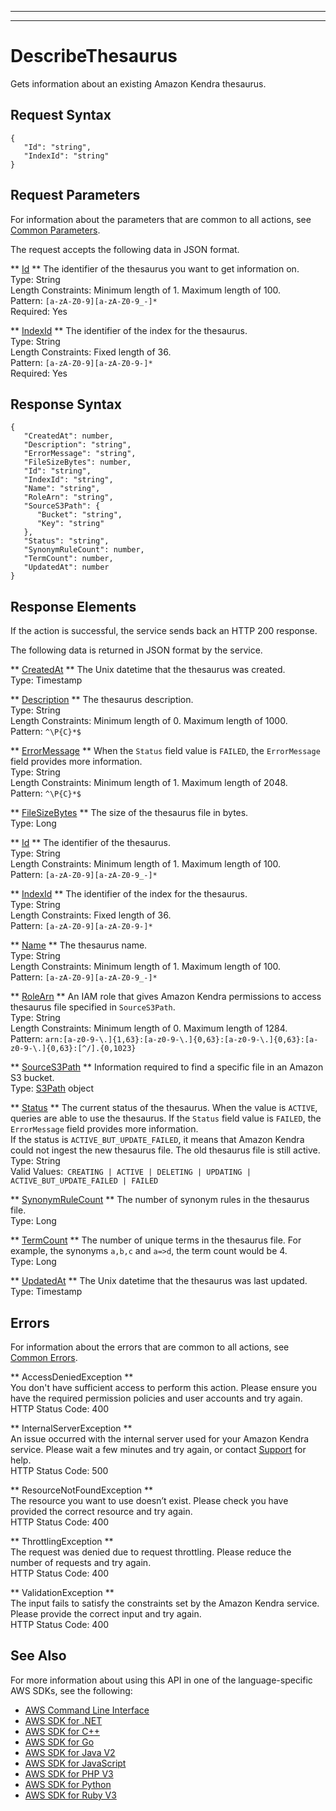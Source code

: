 --------

--------

# DescribeThesaurus<a name="API_DescribeThesaurus"></a>

Gets information about an existing Amazon Kendra thesaurus\.

## Request Syntax<a name="API_DescribeThesaurus_RequestSyntax"></a>

```
{
   "Id": "string",
   "IndexId": "string"
}
```

## Request Parameters<a name="API_DescribeThesaurus_RequestParameters"></a>

For information about the parameters that are common to all actions, see [Common Parameters](CommonParameters.md)\.

The request accepts the following data in JSON format\.

 ** [Id](#API_DescribeThesaurus_RequestSyntax) **   <a name="Kendra-DescribeThesaurus-request-Id"></a>
The identifier of the thesaurus you want to get information on\.  
Type: String  
Length Constraints: Minimum length of 1\. Maximum length of 100\.  
Pattern: `[a-zA-Z0-9][a-zA-Z0-9_-]*`   
Required: Yes

 ** [IndexId](#API_DescribeThesaurus_RequestSyntax) **   <a name="Kendra-DescribeThesaurus-request-IndexId"></a>
The identifier of the index for the thesaurus\.  
Type: String  
Length Constraints: Fixed length of 36\.  
Pattern: `[a-zA-Z0-9][a-zA-Z0-9-]*`   
Required: Yes

## Response Syntax<a name="API_DescribeThesaurus_ResponseSyntax"></a>

```
{
   "CreatedAt": number,
   "Description": "string",
   "ErrorMessage": "string",
   "FileSizeBytes": number,
   "Id": "string",
   "IndexId": "string",
   "Name": "string",
   "RoleArn": "string",
   "SourceS3Path": { 
      "Bucket": "string",
      "Key": "string"
   },
   "Status": "string",
   "SynonymRuleCount": number,
   "TermCount": number,
   "UpdatedAt": number
}
```

## Response Elements<a name="API_DescribeThesaurus_ResponseElements"></a>

If the action is successful, the service sends back an HTTP 200 response\.

The following data is returned in JSON format by the service\.

 ** [CreatedAt](#API_DescribeThesaurus_ResponseSyntax) **   <a name="Kendra-DescribeThesaurus-response-CreatedAt"></a>
The Unix datetime that the thesaurus was created\.  
Type: Timestamp

 ** [Description](#API_DescribeThesaurus_ResponseSyntax) **   <a name="Kendra-DescribeThesaurus-response-Description"></a>
The thesaurus description\.  
Type: String  
Length Constraints: Minimum length of 0\. Maximum length of 1000\.  
Pattern: `^\P{C}*$` 

 ** [ErrorMessage](#API_DescribeThesaurus_ResponseSyntax) **   <a name="Kendra-DescribeThesaurus-response-ErrorMessage"></a>
When the `Status` field value is `FAILED`, the `ErrorMessage` field provides more information\.   
Type: String  
Length Constraints: Minimum length of 1\. Maximum length of 2048\.  
Pattern: `^\P{C}*$` 

 ** [FileSizeBytes](#API_DescribeThesaurus_ResponseSyntax) **   <a name="Kendra-DescribeThesaurus-response-FileSizeBytes"></a>
The size of the thesaurus file in bytes\.  
Type: Long

 ** [Id](#API_DescribeThesaurus_ResponseSyntax) **   <a name="Kendra-DescribeThesaurus-response-Id"></a>
The identifier of the thesaurus\.  
Type: String  
Length Constraints: Minimum length of 1\. Maximum length of 100\.  
Pattern: `[a-zA-Z0-9][a-zA-Z0-9_-]*` 

 ** [IndexId](#API_DescribeThesaurus_ResponseSyntax) **   <a name="Kendra-DescribeThesaurus-response-IndexId"></a>
The identifier of the index for the thesaurus\.  
Type: String  
Length Constraints: Fixed length of 36\.  
Pattern: `[a-zA-Z0-9][a-zA-Z0-9-]*` 

 ** [Name](#API_DescribeThesaurus_ResponseSyntax) **   <a name="Kendra-DescribeThesaurus-response-Name"></a>
The thesaurus name\.  
Type: String  
Length Constraints: Minimum length of 1\. Maximum length of 100\.  
Pattern: `[a-zA-Z0-9][a-zA-Z0-9_-]*` 

 ** [RoleArn](#API_DescribeThesaurus_ResponseSyntax) **   <a name="Kendra-DescribeThesaurus-response-RoleArn"></a>
An IAM role that gives Amazon Kendra permissions to access thesaurus file specified in `SourceS3Path`\.   
Type: String  
Length Constraints: Minimum length of 0\. Maximum length of 1284\.  
Pattern: `arn:[a-z0-9-\.]{1,63}:[a-z0-9-\.]{0,63}:[a-z0-9-\.]{0,63}:[a-z0-9-\.]{0,63}:[^/].{0,1023}` 

 ** [SourceS3Path](#API_DescribeThesaurus_ResponseSyntax) **   <a name="Kendra-DescribeThesaurus-response-SourceS3Path"></a>
Information required to find a specific file in an Amazon S3 bucket\.  
Type: [S3Path](API_S3Path.md) object

 ** [Status](#API_DescribeThesaurus_ResponseSyntax) **   <a name="Kendra-DescribeThesaurus-response-Status"></a>
The current status of the thesaurus\. When the value is `ACTIVE`, queries are able to use the thesaurus\. If the `Status` field value is `FAILED`, the `ErrorMessage` field provides more information\.   
If the status is `ACTIVE_BUT_UPDATE_FAILED`, it means that Amazon Kendra could not ingest the new thesaurus file\. The old thesaurus file is still active\.   
Type: String  
Valid Values:` CREATING | ACTIVE | DELETING | UPDATING | ACTIVE_BUT_UPDATE_FAILED | FAILED` 

 ** [SynonymRuleCount](#API_DescribeThesaurus_ResponseSyntax) **   <a name="Kendra-DescribeThesaurus-response-SynonymRuleCount"></a>
The number of synonym rules in the thesaurus file\.  
Type: Long

 ** [TermCount](#API_DescribeThesaurus_ResponseSyntax) **   <a name="Kendra-DescribeThesaurus-response-TermCount"></a>
The number of unique terms in the thesaurus file\. For example, the synonyms `a,b,c` and `a=>d`, the term count would be 4\.   
Type: Long

 ** [UpdatedAt](#API_DescribeThesaurus_ResponseSyntax) **   <a name="Kendra-DescribeThesaurus-response-UpdatedAt"></a>
The Unix datetime that the thesaurus was last updated\.  
Type: Timestamp

## Errors<a name="API_DescribeThesaurus_Errors"></a>

For information about the errors that are common to all actions, see [Common Errors](CommonErrors.md)\.

 ** AccessDeniedException **   
You don't have sufficient access to perform this action\. Please ensure you have the required permission policies and user accounts and try again\.  
HTTP Status Code: 400

 ** InternalServerException **   
An issue occurred with the internal server used for your Amazon Kendra service\. Please wait a few minutes and try again, or contact [ Support](http://aws.amazon.com/aws.amazon.com/contact-us) for help\.  
HTTP Status Code: 500

 ** ResourceNotFoundException **   
The resource you want to use doesn’t exist\. Please check you have provided the correct resource and try again\.  
HTTP Status Code: 400

 ** ThrottlingException **   
The request was denied due to request throttling\. Please reduce the number of requests and try again\.  
HTTP Status Code: 400

 ** ValidationException **   
The input fails to satisfy the constraints set by the Amazon Kendra service\. Please provide the correct input and try again\.  
HTTP Status Code: 400

## See Also<a name="API_DescribeThesaurus_SeeAlso"></a>

For more information about using this API in one of the language\-specific AWS SDKs, see the following:
+  [AWS Command Line Interface](https://docs.aws.amazon.com/goto/aws-cli/kendra-2019-02-03/DescribeThesaurus) 
+  [AWS SDK for \.NET](https://docs.aws.amazon.com/goto/DotNetSDKV3/kendra-2019-02-03/DescribeThesaurus) 
+  [AWS SDK for C\+\+](https://docs.aws.amazon.com/goto/SdkForCpp/kendra-2019-02-03/DescribeThesaurus) 
+  [AWS SDK for Go](https://docs.aws.amazon.com/goto/SdkForGoV1/kendra-2019-02-03/DescribeThesaurus) 
+  [AWS SDK for Java V2](https://docs.aws.amazon.com/goto/SdkForJavaV2/kendra-2019-02-03/DescribeThesaurus) 
+  [AWS SDK for JavaScript](https://docs.aws.amazon.com/goto/AWSJavaScriptSDK/kendra-2019-02-03/DescribeThesaurus) 
+  [AWS SDK for PHP V3](https://docs.aws.amazon.com/goto/SdkForPHPV3/kendra-2019-02-03/DescribeThesaurus) 
+  [AWS SDK for Python](https://docs.aws.amazon.com/goto/boto3/kendra-2019-02-03/DescribeThesaurus) 
+  [AWS SDK for Ruby V3](https://docs.aws.amazon.com/goto/SdkForRubyV3/kendra-2019-02-03/DescribeThesaurus) 
